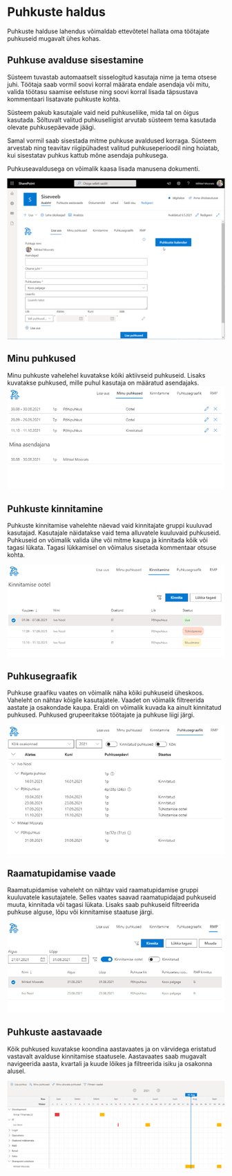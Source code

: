 # Puhkuste haldus

Puhkuste halduse lahendus võimaldab ettevõtetel hallata oma töötajate puhkuseid mugavalt ühes kohas.

## Puhkuse avalduse sisestamine
Süsteem tuvastab automaatselt sisselogitud kasutaja nime ja tema otsese juhi.
Töötaja saab vormil soovi korral määrata endale asendaja või mitu, valida töötasu saamise eelstuse ning soovi korral lisada täpsustava kommentaari lisatavate puhkuste kohta.

 Süsteem pakub kasutajale vaid neid puhkuseliike, mida tal on õigus kasutada. Sõltuvalt valitud puhkuseliigist arvutab süsteem tema kasutada olevate puhkusepäevade jäägi. 
 
 Samal vormil saab sisestada mitme puhkuse avaldused korraga. Süsteem arvestab ning teavitav riigipühadest valitud puhkuseperioodil ning hoiatab, kui sisestatav puhkus kattub mõne asendaja puhkusega. 
 
 Puhkuseavaldusega on võimalik kaasa lisada manusena dokumenti.
 
![](images/vacations/insertVacation.gif)


## Minu puhkused

Minu puhkuste vahelehel kuvatakse kóiki aktiivseid puhkuseid. Lisaks kuvatakse puhkused, mille puhul kasutaja on määratud asendajaks.
![](images/vacations/my-vacations.png)

## Puhkuste kinnitamine

Puhkuste kinnitamise vahelehte näevad vaid kinnitajate gruppi kuuluvad kasutajad. Kasutajale näidatakse vaid tema alluvatele kuuluvaid puhkuseid. Puhkuseid on võimalik valida ühe või mitme kaupa ja kinnitada kõik või tagasi lükata. Tagasi lükkamisel on võimalus sisetada kommentaar otsuse kohta.

![](images/vacations/approval.png)

## Puhkusegraafik

Puhkuse graafiku vaates on võimalik näha kõiki puhkuseid üheskoos. Vaheleht on nähtav kõigile kasutajatele. Vaadet on võimalik filtreerida aastate ja osakondade kaupa. Eraldi on võimalik kuvada ka ainult kinnitatud puhkused. Puhkused grupeeritakse töötajate ja puhkuse liigi järgi.

![](images/vacations/schedule.png)

## Raamatupidamise vaade

Raamatupidamise vaheleht on nähtav vaid raamatupidamise gruppi kuuluvatele kasutajatele. Selles vaates saavad raamatupidajad puhkuseid muuta, kinnitada või tagasi lükata. Lisaks saab puhkuseid filtreerida puhkuse alguse, lõpu või kinnitamise staatuse järgi.

![](images/vacations/accounting.png)

## Puhkuste aastavaade
Kõik puhkused kuvatakse koondina aastavaates ja on värvidega eristatud vastavalt avalduse kinnitamise staatusele. Aastavaates saab mugavalt navigeerida aasta, kvartali ja kuude lõikes ja filtreerida isiku ja osakonna alusel.

![](images/vacations/yearview.png)
